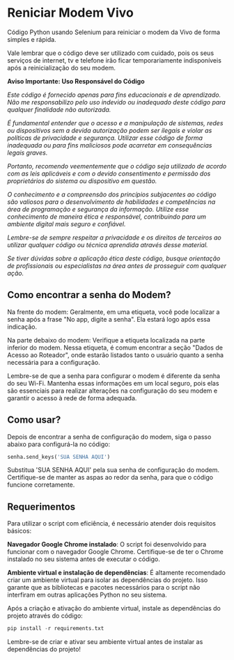 
# Reniciar Modem Vivo

Código Python usando Selenium para reiniciar o modem da Vivo de forma simples e rápida.

Vale lembrar que o código deve ser utilizado com cuidado, pois os seus serviços de internet, tv e telefone irão ficar temporariamente indisponíveis após a reinicialização do seu modem.

**Aviso Importante: Uso Responsável do Código**

*Este código é fornecido apenas para fins educacionais e de aprendizado. Não me responsabilizo pelo uso indevido ou inadequado deste código para qualquer finalidade não autorizada.*

*É fundamental entender que o acesso e a manipulação de sistemas, redes ou dispositivos sem a devida autorização podem ser ilegais e violar as políticas de privacidade e segurança. Utilizar esse código de forma inadequada ou para fins maliciosos pode acarretar em consequências legais graves.*

*Portanto, recomendo veementemente que o código seja utilizado de acordo com as leis aplicáveis e com o devido consentimento e permissão dos proprietários do sistema ou dispositivo em questão.*

*O conhecimento e a compreensão dos princípios subjacentes ao código são valiosos para o desenvolvimento de habilidades e competências na área de programação e segurança da informação. Utilize esse conhecimento de maneira ética e responsável, contribuindo para um ambiente digital mais seguro e confiável.*

*Lembre-se de sempre respeitar a privacidade e os direitos de terceiros ao utilizar qualquer código ou técnica aprendida através desse material.*

*Se tiver dúvidas sobre a aplicação ética deste código, busque orientação de profissionais ou especialistas na área antes de prosseguir com qualquer ação.*

## Como encontrar a senha do Modem?

Na frente do modem: Geralmente, em uma etiqueta, você pode localizar a senha após a frase "No app, digite a senha". Ela estará logo após essa indicação.

Na parte debaixo do modem: Verifique a etiqueta localizada na parte inferior do modem. Nessa etiqueta, é comum encontrar a seção "Dados de Acesso ao Roteador", onde estarão listados tanto o usuário quanto a senha necessária para a configuração.

Lembre-se de que a senha para configurar o modem é diferente da senha do seu Wi-Fi. Mantenha essas informações em um local seguro, pois elas são essenciais para realizar alterações na configuração do seu modem e garantir o acesso à rede de forma adequada.
## Como usar?

Depois de encontrar a senha de configuração do modem, siga o passo abaixo para configurá-la no código:

```python
senha.send_keys('SUA SENHA AQUI')
```

Substitua 'SUA SENHA AQUI' pela sua senha de configuração do modem. Certifique-se de manter as aspas ao redor da senha, para que o código funcione corretamente.
## Requerimentos
Para utilizar o script com eficiência, é necessário atender dois requisitos básicos:

**Navegador Google Chrome instalado**: O script foi desenvolvido para funcionar com o navegador Google Chrome. Certifique-se de ter o Chrome instalado no seu sistema antes de executar o código.

**Ambiente virtual e instalação de dependências**: É altamente recomendado criar um ambiente virtual para isolar as dependências do projeto. Isso garante que as bibliotecas e pacotes necessários para o script não interfiram em outras aplicações Python no seu sistema.

Após a criação e ativação do ambiente virtual, instale as dependências do projeto através do código:

```python
pip install -r requirements.txt
```

Lembre-se de criar e ativar seu ambiente virtual antes de instalar as dependências do projeto!
